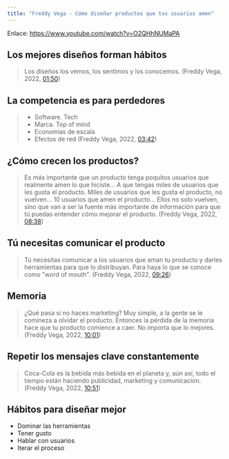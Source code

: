```yaml
---
title: "Freddy Vega - Cómo diseñar productos que tus usuarios amen"
---
```


Enlace:
https://www.youtube.com/watch?v=O2QHhNUMaPA

## Los mejores diseños forman hábitos
> Los diseños los vemos, los sentimos y los conocemos.
> (Freddy Vega, 2022, [01:50](https://www.youtube.com/watch?v=O2QHhNUMaPA#t=110))

## La competencia es para perdedores
> - Software. Tech
> - Marca. Top of mind
> - Economías de escala
> - Efectos de red
> (Freddy Vega, 2022, [03:42](https://www.youtube.com/watch?v=O2QHhNUMaPA#t=222))

## ¿Cómo crecen los productos?
> Es más importante que un producto tenga poquitos usuarios que realmente amen lo que hiciste... A que tengas miles de usuarios que les gusta el producto.
> Miles de usuarios que les gusta el producto, no vuelven...
> 10 usuarios que amen el producto... Ellos no solo vuelven, sino que van a ser la fuente más importante de información para que tú puedas entender cómo mejorar el producto.
> (Freddy Vega, 2022, [08:38](https://www.youtube.com/watch?v=O2QHhNUMaPA#t=518))

## Tú necesitas comunicar el producto
> Tú necesitas comunicar a los usuarios que aman tu producto y darles herramientas para que lo distribuyan. Para haya lo que se conoce como "word of mouth".
> (Freddy Vega, 2022, [09:26](https://www.youtube.com/watch?v=O2QHhNUMaPA#t=565))

## Memoria
> ¿Qué pasa si no haces marketing? Muy simple, a la gente se le comineza a olvidar el producto.
> Entonces la pérdida de la memoria hace que tu producto comience a caer.
> No importa que lo mejores.
> (Freddy Vega, 2022, [10:01](https://www.youtube.com/watch?v=O2QHhNUMaPA#t=601))

## Repetir los mensajes clave constantemente
> Coca-Cola es la bebida más bebida en el planeta y, aún así, todo el tiempo están haciendo publicidad, marketing y comunicación.
> (Freddy Vega, 2022, [10:51](https://www.youtube.com/watch?v=O2QHhNUMaPA#t=651))

## Hábitos para diseñar mejor
- Dominar las herramientas
- Tener gusto
- Hablar con usuarios
- Iterar el proceso
